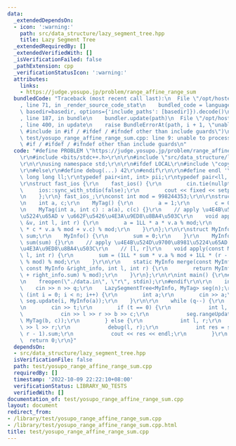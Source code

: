 ```yaml
---
data:
  _extendedDependsOn:
  - icon: ':warning:'
    path: src/data_structure/lazy_segment_tree.hpp
    title: Lazy Segment Tree
  _extendedRequiredBy: []
  _extendedVerifiedWith: []
  _isVerificationFailed: false
  _pathExtension: cpp
  _verificationStatusIcon: ':warning:'
  attributes:
    links:
    - https://judge.yosupo.jp/problem/range_affine_range_sum
  bundledCode: "Traceback (most recent call last):\n  File \"/opt/hostedtoolcache/Python/3.10.7/x64/lib/python3.10/site-packages/onlinejudge_verify/documentation/build.py\"\
    , line 71, in _render_source_code_stat\n    bundled_code = language.bundle(stat.path,\
    \ basedir=basedir, options={'include_paths': [basedir]}).decode()\n  File \"/opt/hostedtoolcache/Python/3.10.7/x64/lib/python3.10/site-packages/onlinejudge_verify/languages/cplusplus.py\"\
    , line 187, in bundle\n    bundler.update(path)\n  File \"/opt/hostedtoolcache/Python/3.10.7/x64/lib/python3.10/site-packages/onlinejudge_verify/languages/cplusplus_bundle.py\"\
    , line 400, in update\n    raise BundleErrorAt(path, i + 1, \"unable to process\
    \ #include in #if / #ifdef / #ifndef other than include guards\")\nonlinejudge_verify.languages.cplusplus_bundle.BundleErrorAt:\
    \ test/yosupo_range_affine_range_sum.cpp: line 9: unable to process #include in\
    \ #if / #ifdef / #ifndef other than include guards\n"
  code: "#define PROBLEM \"https://judge.yosupo.jp/problem/range_affine_range_sum\"\
    \r\n#include <bits/stdc++.h>\r\n\r\n#include \"src/data_structure/lazy_segment_tree.hpp\"\
    \r\n\r\nusing namespace std;\r\n\r\n#ifdef LOCAL\r\n#include \"copypaste/debug.h\"\
    \r\n#else\r\n#define debug(...) 42\r\n#endif\r\n\r\n#define endl '\\n'\r\ntypedef\
    \ long long ll;\r\ntypedef pair<int, int> pii;\r\ntypedef pair<ll, ll> pll;\r\n\
    \r\nstruct fast_ios {\r\n    fast_ios() {\r\n        cin.tie(nullptr);\r\n   \
    \     ios::sync_with_stdio(false);\r\n        cout << fixed << setprecision(10);\r\
    \n    };\r\n} fast_ios_;\r\nconst int mod = 998244353;\r\n\r\nstruct MyTag {\r\
    \n    int a, c;\r\n    MyTag() {\r\n        a = 1;\r\n        c = 0;\r\n    }\r\
    \n    MyTag(int a, int c) : a(a), c(c) {}\r\n    // apply \u4E4B\u524D\u9700\u8981\
    \u5224\u65AD v \u662F\u5426\u4E3A\u9ED8\u8BA4\u503C\r\n    void apply(const MyTag\
    \ &v, int l, int r) {\r\n        a = 1LL * a * v.a % mod;\r\n        c = (1LL\
    \ * c * v.a % mod + v.c) % mod;\r\n    }\r\n};\r\n\r\nstruct MyInfo {\r\n    int\
    \ sum;\r\n    MyInfo() {\r\n        sum = 0;\r\n    }\r\n    MyInfo(int sum) :\
    \ sum(sum) {}\r\n    // apply \u4E4B\u524D\u9700\u8981\u5224\u65AD v \u662F\u5426\
    \u4E3A\u9ED8\u8BA4\u503C\r\n    // [l, r]\r\n    void apply(const MyTag &v, int\
    \ l, int r) {\r\n        sum = (1LL * sum * v.a % mod + 1LL * (r - l + 1) * v.c\
    \ % mod) % mod;\r\n    }\r\n\r\n    static MyInfo merge(const MyInfo &left_info,\
    \ const MyInfo &right_info, int l, int r) {\r\n        return MyInfo((left_info.sum\
    \ + right_info.sum) % mod);\r\n    }\r\n};\r\n\r\nint main() {\r\n#ifdef LOCAL\r\
    \n    freopen(\"./data.in\", \"r\", stdin);\r\n#endif\r\n\r\n    int n, q;\r\n\
    \    cin >> n >> q;\r\n    LazySegmentTree<MyInfo, MyTag> seg(n);\r\n\r\n    for\
    \ (int i = 0; i < n; i++) {\r\n        int a;\r\n        cin >> a;\r\n       \
    \ seg.update(i, MyInfo(a));\r\n    }\r\n\r\n    while (q--) {\r\n        int t;\r\
    \n        cin >> t;\r\n        if (t == 0) {\r\n            int l, r, b, c;\r\n\
    \            cin >> l >> r >> b >> c;\r\n            seg.rangeUpdate(l, r - 1,\
    \ MyTag(b, c));\r\n        } else {\r\n            int l, r;\r\n            cin\
    \ >> l >> r;\r\n            debug(l, r);\r\n            int res = seg.rangeQuery(l,\
    \ r - 1).sum;\r\n            cout << res << endl;\r\n        }\r\n    }\r\n  \
    \  return 0;\r\n}"
  dependsOn:
  - src/data_structure/lazy_segment_tree.hpp
  isVerificationFile: false
  path: test/yosupo_range_affine_range_sum.cpp
  requiredBy: []
  timestamp: '2022-10-09 22:22:10+08:00'
  verificationStatus: LIBRARY_NO_TESTS
  verifiedWith: []
documentation_of: test/yosupo_range_affine_range_sum.cpp
layout: document
redirect_from:
- /library/test/yosupo_range_affine_range_sum.cpp
- /library/test/yosupo_range_affine_range_sum.cpp.html
title: test/yosupo_range_affine_range_sum.cpp
---
```

